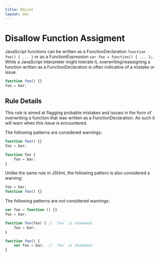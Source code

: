 ```yaml
---
title: ESLint
layout: doc
---
```

# Disallow Function Assigment

JavaScript functions can be written as a FunctionDeclaration `function foo() { ... }` or as a FunctionExpression `var foo = function() { ... };`. While a JavaScript interpreter might tolerate it, overwriting/reassigning a function written as a FunctionDeclaration is often indicative of a mistake or issue.

```js
function foo() {}
foo = bar;
```

## Rule Details

This rule is aimed at flagging probable mistakes and issues in the form of overwriting a function that was written as a FunctionDeclaration. As such it will warn when this issue is encountered.

The following patterns are considered warnings:

```js
function foo() {}
foo = bar;

function foo {
    foo = bar;
}
```

Unlike the same rule in JSHint, the following pattern is also considered a warning:
```js
foo = bar;
function foo() {}
```

The following patterns are not considered warnings:

```js
var foo = function () {}
foo = bar;

function foo(foo) { // `foo` is shadowed.
    foo = bar;
}

function foo() {
    var foo = bar;  // `foo` is shadowed.
}
```
